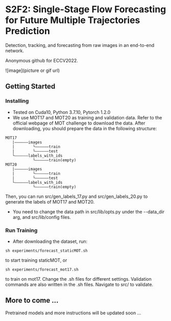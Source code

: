 # S2F2: Single-Stage Flow Forecasting for Future Multiple Trajectories Prediction

Detection, tracking, and forecasting from raw images in an end-to-end network. 

Anonymous github for ECCV2022.

![image](picture or gif url)

## Getting Started
### Installing

* Tested on Cuda10, Python 3.7.10, Pytorch 1.2.0
* We use MOT17 and MOT20 as training and validation data. Refer to the official webpage of MOT challenge to download the data. After downloading, you should prepare the data in the following structure:
```
MOT17
   |——————images
   |        └——————train
   |        └——————test
   └——————labels_with_ids
            └——————train(empty)
MOT20
   |——————images
   |        └——————train
   |        └——————test
   └——————labels_with_ids
            └——————train(empty)
```
Then, you can run src/gen_labels_17.py and src/gen_labels_20.py to generate the labels of MOT17 and MOT20.
* You need to change the data path in src/lib/opts.py under the --data_dir arg, and src/lib/config files.

### Run Training

* After downloading the dataset, run:
```
sh experiments/forecast_staticMOT.sh 
```
to start training staticMOT, or
```
sh experiments/forecast_mot17.sh 
```
to train on mot17. Change the .sh files for different settings.
Validation commands are also written in the .sh files. Navigate to src/ to validate.

## More to come ...
Pretrained models and more instructions will be updated soon ...
